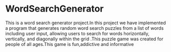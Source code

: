 # WordSearchGenerator
This is a word search generator project.In this project we have implemented a program that generates random word search puzzles from a list of words including user input, allowing users to search for words horizontally, vertically, and diagonally within the grid .This puzzle game was created for people of all ages.This game is fun,addictive and informative
